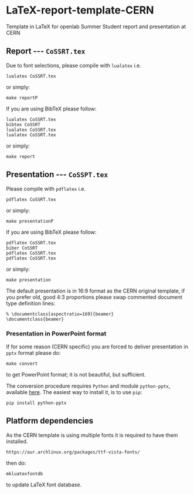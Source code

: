 LaTeX-report-template-CERN
==========================

Template in LaTeX for openlab Summer Student report and presentation at CERN

## Report --- `CoSSRT.tex`
Due to font selections, please compile with `lualatex` i.e.

	lualatex CoSSRT.tex

or simply:

	make reportP

If you are using BibTeX please follow:

	lualatex CoSSRT.tex
	bibtex CoSSRT
	lualatex CoSSRT.tex
	lualatex CoSSRT.tex

or simply:

	make report

## Presentation --- `CoSSPT.tex`
Please compile with `pdflatex` i.e.

	pdflatex CoSSRT.tex

or simply:

	make presentationP

If you are using BibTeX please follow:

	pdflatex CoSSRT.tex
	biber CoSSRT
	pdflatex CoSSRT.tex
	pdflatex CoSSRT.tex

or simply:

	make presentation

The default presentation is in 16:9 format as the CERN original template, if you prefer old, good 4:3 proportions please swap commented document type definition lines:

	% \documentclass[aspectratio=169]{beamer}
	\documentclass{beamer}

### Presentation in PowerPoint format
If for some reason (CERN specific) you are forced to deliver presentation in `pptx` format please do:

	make convert

to get PowerPoint format; it is not beautiful, but sufficient.

The conversion procedure requires `Python` and module `python-pptx`, available [here](https://github.com/scanny/python-pptx "python-pptx module"). The easiest way to install it, is to use `pip`:

	pip install python-pptx

## Platform dependencies
As the CERN template is using multiple fonts it is required to have them installed.

	https://aur.archlinux.org/packages/ttf-vista-fonts/

then do:

	mkluatexfontdb

to update LaTeX font database.
